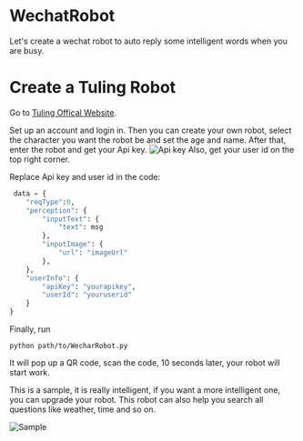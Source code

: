 # WechatRobot

Let's create a wechat robot to auto reply some intelligent words when you are busy.

# Create a Tuling Robot

Go to [Tuling Offical Website](http://www.tuling123.com/).

Set up an account and login in. Then you can create your own robot, select the character you want the robot be and set the age and name. 
After that, enter the robot and get your Api key.
![Api key](https://ws3.sinaimg.cn/large/006tNc79ly1ftfh0xtfegj317s11qtct.jpg)
Also, get your user id on the top right corner.

Replace Api key and user id in the code:

```python
 data = {
	"reqType":0,
    "perception": {
        "inputText": {
            "text": msg
        },
        "inputImage": {
            "url": "imageUrl"
        },
    },
    "userInfo": {
        "apiKey": "yourapikey",
        "userId": "youruserid"
    }
}
```
Finally, run

```
python path/to/WecharRobot.py
```

It will pop up a QR code, scan the code, 10 seconds later, your robot will start work.

This is a sample, it is really intelligent, if you want a more intelligent one, you can upgrade your robot. 
This robot can also help you search all questions like weather, time and so on.

![Sample](https://ws4.sinaimg.cn/large/006tNc79ly1ftfh9w5oe2j30u01hcn0u.jpg)

